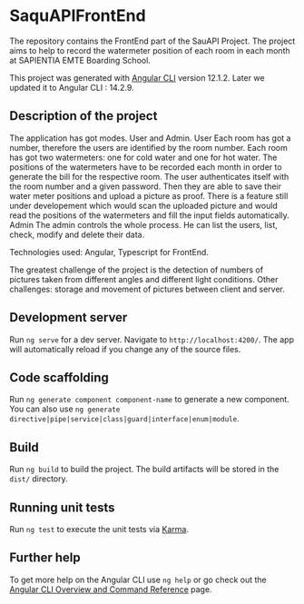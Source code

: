 # SaquAPIFrontEnd
The repository contains the FrontEnd part of the SauAPI Project. The project aims to help to record the watermeter position of each room in each month at SAPIENTIA EMTE Boarding School.

This project was generated with [Angular CLI](https://github.com/angular/angular-cli) version 12.1.2. Later we updated it to Angular CLI : 14.2.9. 

## Description of the project 
The application has got modes.
User and Admin.
User
Each room has got a number, therefore the users are identified by the room number.
Each room has got two watermeters: one for cold water and one for hot water.
The positions of the watermeters have to be recorded each month in order to
generate the bill for the respective room.
The user authenticates itself with the room number and a given password.
Then they are able to save their water meter positions and upload a picture as proof.
There is a feature still under developement which would scan the uploaded picture and
would read the positions of the watermeters and fill the input fields automatically.
Admin
The admin controls the whole process. He can list the users, list, check, modify and delete
their data.

Technologies used:
Angular, Typescript for FrontEnd.

The greatest challenge of the project is the detection of numbers of pictures taken from different angles
and different light conditions.
Other challenges: storage and movement of pictures between client and server.

## Development server

Run `ng serve` for a dev server. Navigate to `http://localhost:4200/`. The app will automatically reload if you change any of the source files.

## Code scaffolding

Run `ng generate component component-name` to generate a new component. You can also use `ng generate directive|pipe|service|class|guard|interface|enum|module`.

## Build

Run `ng build` to build the project. The build artifacts will be stored in the `dist/` directory.

## Running unit tests

Run `ng test` to execute the unit tests via [Karma](https://karma-runner.github.io).

## Further help

To get more help on the Angular CLI use `ng help` or go check out the [Angular CLI Overview and Command Reference](https://angular.io/cli) page.
